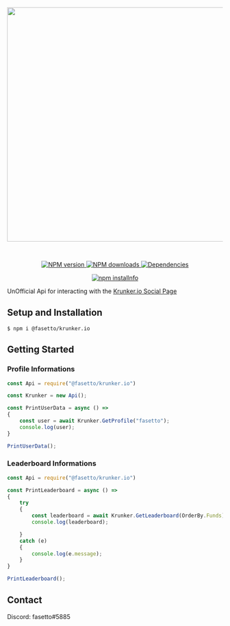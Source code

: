 <div align="center">
	<br>
  	<p>
		<a href="https://krunker.io"><img src="https://i.imgur.com/qvTc8OA.png" width="546"></a>
  	</p>
  	<br>
  	<p>
		<a href="https://www.npmjs.com/package/@fasetto/krunker.io">
			<img src="https://img.shields.io/npm/v/@fasetto/krunker.io.svg?maxAge=3600" alt="NPM version">
		</a>
		<a href="https://www.npmjs.com/package/@fasetto/krunker.io">
			<img src="https://img.shields.io/npm/dt/@fasetto/krunker.io.svg?maxAge=3600" alt="NPM downloads">
		</a>
		<a href="https://david-dm.org/fasetto/krunker.io">
			<img src="https://img.shields.io/david/fasetto/krunker.io.svg?maxAge=3600" alt="Dependencies">
		</a>
	</p>
  	<p>
		<a href="https://nodei.co/npm/@fasetto/krunker.io/">
			<img src="https://nodei.co/npm/@fasetto/krunker.io.png?downloads=true&stars=true" alt="npm installnfo">
		</a>
  	</p>
</div>

UnOfficial Api for interacting with the [Krunker.io Social Page](https://krunker.io/social.html)

## Setup and Installation

```
$ npm i @fasetto/krunker.io
```

## Getting Started

### Profile Informations
```js
const Api = require("@fasetto/krunker.io")

const Krunker = new Api();

const PrintUserData = async () =>
{
    const user = await Krunker.GetProfile("fasetto");
    console.log(user);
}

PrintUserData();
```

### Leaderboard Informations
```js
const Api = require("@fasetto/krunker.io")

const PrintLeaderboard = async () =>
{
    try
    {
        const leaderboard = await Krunker.GetLeaderboard(OrderBy.Funds)
        console.log(leaderboard);

    }
    catch (e)
    {
        console.log(e.message);
    }
}

PrintLeaderboard();
```

## Contact

Discord: fasetto#5885
